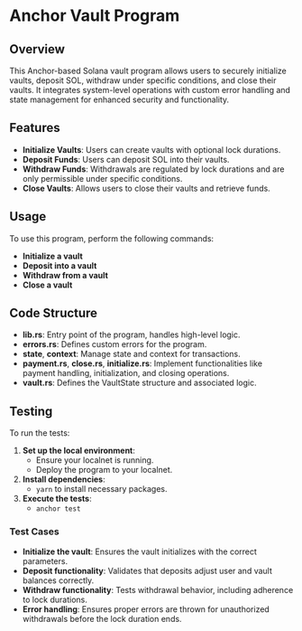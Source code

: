# Anchor Vault Program

## Overview

This Anchor-based Solana vault program allows users to securely initialize vaults, deposit SOL, withdraw under specific conditions, and close their vaults. It integrates system-level operations with custom error handling and state management for enhanced security and functionality.

## Features

-   **Initialize Vaults**: Users can create vaults with optional lock durations.
-   **Deposit Funds**: Users can deposit SOL into their vaults.
-   **Withdraw Funds**: Withdrawals are regulated by lock durations and are only permissible under specific conditions.
-   **Close Vaults**: Allows users to close their vaults and retrieve funds.

## Usage

To use this program, perform the following commands:

-   **Initialize a vault**
-   **Deposit into a vault**
-   **Withdraw from a vault**
-   **Close a vault**

## Code Structure

-   **lib.rs**: Entry point of the program, handles high-level logic.
-   **errors.rs**: Defines custom errors for the program.
-   **state**, **context**: Manage state and context for transactions.
-   **payment.rs**, **close.rs**, **initialize.rs**: Implement functionalities like payment handling, initialization, and closing operations.
-   **vault.rs**: Defines the VaultState structure and associated logic.

## Testing

To run the tests:

1. **Set up the local environment**:
    - Ensure your localnet is running.
    - Deploy the program to your localnet.
2. **Install dependencies**:
    - `yarn` to install necessary packages.
3. **Execute the tests**:
    - `anchor test`

### Test Cases

-   **Initialize the vault**: Ensures the vault initializes with the correct parameters.
-   **Deposit functionality**: Validates that deposits adjust user and vault balances correctly.
-   **Withdraw functionality**: Tests withdrawal behavior, including adherence to lock durations.
-   **Error handling**: Ensures proper errors are thrown for unauthorized withdrawals before the lock duration ends.
